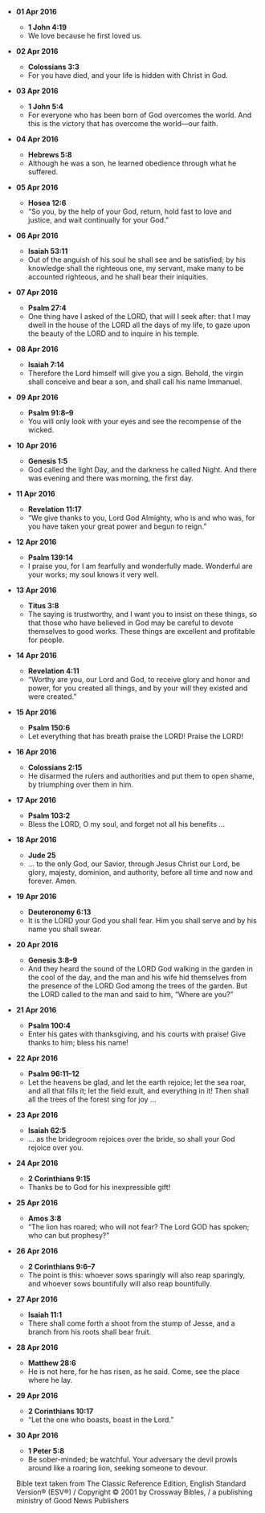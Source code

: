 - **01 Apr 2016**
  - **1 John 4:19**
  - We love because he first loved us.
- **02 Apr 2016**
  - **Colossians 3:3**
  - For you have died, and your life is hidden with Christ in God.
- **03 Apr 2016**
  - **1 John 5:4**
  - For everyone who has been born of God overcomes the world. And this is the victory that has overcome the world—our faith.
- **04 Apr 2016**
  - **Hebrews 5:8**
  - Although he was a son, he learned obedience through what he suffered.
- **05 Apr 2016**
  - **Hosea 12:6**
  - “So you, by the help of your God, return, hold fast to love and justice, and wait continually for your God.”
- **06 Apr 2016**
  - **Isaiah 53:11**
  - Out of the anguish of his soul he shall see and be satisfied; by his knowledge shall the righteous one, my servant, make many to be accounted righteous, and he shall bear their iniquities.
- **07 Apr 2016**
  - **Psalm 27:4**
  - One thing have I asked of the LORD, that will I seek after: that I may dwell in the house of the LORD all the days of my life, to gaze upon the beauty of the LORD and to inquire in his temple.
- **08 Apr 2016**
  - **Isaiah 7:14**
  - Therefore the Lord himself will give you a sign. Behold, the virgin shall conceive and bear a son, and shall call his name Immanuel.
- **09 Apr 2016**
  - **Psalm 91:8–9**
  - You will only look with your eyes and see the recompense of the wicked.
- **10 Apr 2016**
  - **Genesis 1:5**
  - God called the light Day, and the darkness he called Night. And there was evening and there was morning, the first day.
- **11 Apr 2016**
  - **Revelation 11:17**
  - “We give thanks to you, Lord God Almighty, who is and who was, for you have taken your great power and begun to reign.”
- **12 Apr 2016**
  - **Psalm 139:14**
  - I praise you, for I am fearfully and wonderfully made. Wonderful are your works; my soul knows it very well.
- **13 Apr 2016**
  - **Titus 3:8**
  - The saying is trustworthy, and I want you to insist on these things, so that those who have believed in God may be careful to devote themselves to good works. These things are excellent and profitable for people.
- **14 Apr 2016**
  - **Revelation 4:11**
  - “Worthy are you, our Lord and God, to receive glory and honor and power, for you created all things, and by your will they existed and were created.”
- **15 Apr 2016**
  - **Psalm 150:6**
  - Let everything that has breath praise the LORD! Praise the LORD!
- **16 Apr 2016**
  - **Colossians 2:15**
  - He disarmed the rulers and authorities and put them to open shame, by triumphing over them in him.
- **17 Apr 2016**
  - **Psalm 103:2**
  - Bless the LORD, O my soul, and forget not all his benefits …
- **18 Apr 2016**
  - **Jude 25**
  - … to the only God, our Savior, through Jesus Christ our Lord, be glory, majesty, dominion, and authority, before all time and now and forever. Amen.
- **19 Apr 2016**
  - **Deuteronomy 6:13**
  - It is the LORD your God you shall fear. Him you shall serve and by his name you shall swear.
- **20 Apr 2016**
  - **Genesis 3:8–9**
  - And they heard the sound of the LORD God walking in the garden in the cool of the day, and the man and his wife hid themselves from the presence of the LORD God among the trees of the garden. But the LORD called to the man and said to him, “Where are you?”
- **21 Apr 2016**
  - **Psalm 100:4**
  - Enter his gates with thanksgiving, and his courts with praise! Give thanks to him; bless his name!
- **22 Apr 2016**
  - **Psalm 96:11–12**
  - Let the heavens be glad, and let the earth rejoice; let the sea roar, and all that fills it; let the field exult, and everything in it! Then shall all the trees of the forest sing for joy …
- **23 Apr 2016**
  - **Isaiah 62:5**
  - … as the bridegroom rejoices over the bride, so shall your God rejoice over you.
- **24 Apr 2016**
  - **2 Corinthians 9:15**
  - Thanks be to God for his inexpressible gift!
- **25 Apr 2016**
  - **Amos 3:8**
  - “The lion has roared; who will not fear? The Lord GOD has spoken; who can but prophesy?”
- **26 Apr 2016**
  - **2 Corinthians 9:6–7**
  - The point is this: whoever sows sparingly will also reap sparingly, and whoever sows bountifully will also reap bountifully.
- **27 Apr 2016**
  - **Isaiah 11:1**
  - There shall come forth a shoot from the stump of Jesse, and a branch from his roots shall bear fruit.
- **28 Apr 2016**
  - **Matthew 28:6**
  - He is not here, for he has risen, as he said. Come, see the place where he lay.
- **29 Apr 2016**
  - **2 Corinthians 10:17**
  - “Let the one who boasts, boast in the Lord.”
- **30 Apr 2016**
  - **1 Peter 5:8**
  - Be sober-minded; be watchful. Your adversary the devil prowls around like a roaring lion, seeking someone to devour.

  Bible text taken from The Classic Reference Edition, English Standard Version® (ESV®) / Copyright © 2001 by Crossway Bibles, / a publishing ministry of Good News Publishers